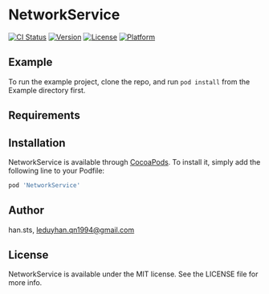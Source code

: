 # NetworkService

[![CI Status](https://img.shields.io/travis/han.sts/NetworkService.svg?style=flat)](https://travis-ci.org/han.sts/NetworkService)
[![Version](https://img.shields.io/cocoapods/v/NetworkService.svg?style=flat)](https://cocoapods.org/pods/NetworkService)
[![License](https://img.shields.io/cocoapods/l/NetworkService.svg?style=flat)](https://cocoapods.org/pods/NetworkService)
[![Platform](https://img.shields.io/cocoapods/p/NetworkService.svg?style=flat)](https://cocoapods.org/pods/NetworkService)

## Example

To run the example project, clone the repo, and run `pod install` from the Example directory first.

## Requirements

## Installation

NetworkService is available through [CocoaPods](https://cocoapods.org). To install
it, simply add the following line to your Podfile:

```ruby
pod 'NetworkService'
```

## Author

han.sts, leduyhan.qn1994@gmail.com

## License

NetworkService is available under the MIT license. See the LICENSE file for more info.
